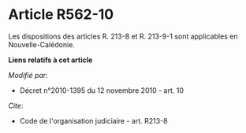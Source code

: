 # Article R562-10

Les dispositions des articles R. 213-8 et R. 213-9-1 sont applicables en Nouvelle-Calédonie.

**Liens relatifs à cet article**

_Modifié par_:

  - Décret n°2010-1395 du 12 novembre 2010 - art. 10

_Cite_:

  - Code de l'organisation judiciaire - art. R213-8
